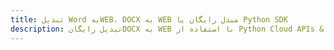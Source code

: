 ---title: تبدیل Word بهWEB، DOCX به WEB مبدل رایگان یا Python SDKdescription: تبدیل رایگانDOCX به WEB با استفاده از Python Cloud APIs & SDK. همچنین اسناد Microsoft Word و OpenOffice را در Cloud ایجاد، ویرایش و رندر کنید.---